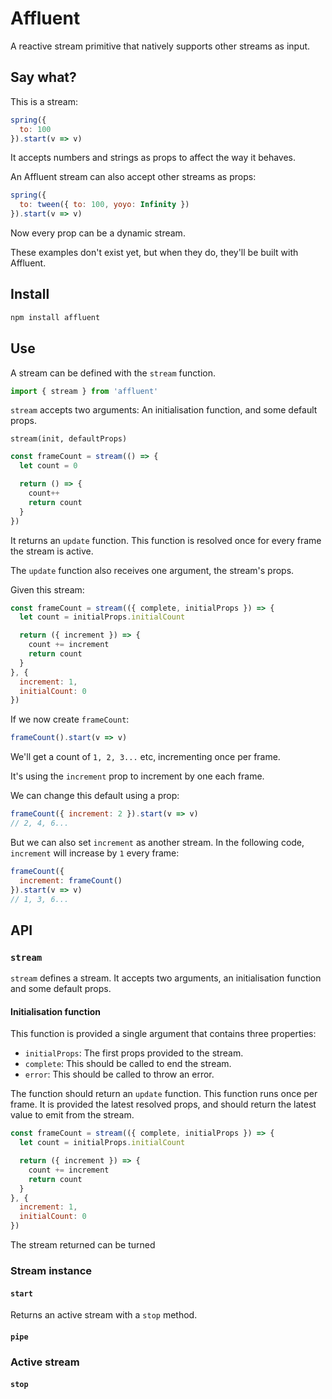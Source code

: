 # Affluent

A reactive stream primitive that natively supports other streams as input.

## Say what?

This is a stream:

```javascript
spring({
  to: 100
}).start(v => v)
```

It accepts numbers and strings as props to affect the way it behaves.

An Affluent stream can also accept other streams as props:

```javascript
spring({
  to: tween({ to: 100, yoyo: Infinity })
}).start(v => v)
```

Now every prop can be a dynamic stream.

These examples don't exist yet, but when they do, they'll be built with Affluent.

## Install

```bash
npm install affluent
```

## Use

A stream can be defined with the `stream` function.

```typescript
import { stream } from 'affluent'
```

`stream` accepts two arguments: An initialisation function, and some default props.

```
stream(init, defaultProps)
```

```javascript
const frameCount = stream(() => {
  let count = 0

  return () => {
    count++
    return count
  }
})
```

It returns an `update` function. This function is resolved once for every frame the stream is active.

The `update` function also receives one argument, the stream's props.

Given this stream:

```javascript
const frameCount = stream(({ complete, initialProps }) => {
  let count = initialProps.initialCount

  return ({ increment }) => {
    count += increment
    return count
  }
}, {
  increment: 1,
  initialCount: 0 
})
```

If we now create `frameCount`:

```javascript
frameCount().start(v => v)
```

We'll get a count of `1, 2, 3...` etc, incrementing once per frame.

It's using the `increment` prop to increment by one each frame.

We can change this default using a prop:

```javascript
frameCount({ increment: 2 }).start(v => v)
// 2, 4, 6...
```

But we can also set `increment` as another stream. In the following code, `increment` will increase by `1` every frame:

```javascript
frameCount({
  increment: frameCount()
}).start(v => v)
// 1, 3, 6...
```

## API

### `stream`

`stream` defines a stream. It accepts two arguments, an initialisation function and some default props.

#### Initialisation function

This function is provided a single argument that contains three properties:

- `initialProps`: The first props provided to the stream.
- `complete`: This should be called to end the stream.
- `error`: This should be called to throw an error.

The function should return an `update` function. This function runs once per frame. It is provided the latest resolved props, and should return the latest value to emit from the stream.

```javascript
const frameCount = stream(({ complete, initialProps }) => {
  let count = initialProps.initialCount

  return ({ increment }) => {
    count += increment
    return count
  }
}, {
  increment: 1,
  initialCount: 0 
})
```

The stream returned can be turned

### Stream instance

#### `start`

Returns an active stream with a `stop` method.

#### `pipe`

### Active stream

#### `stop`